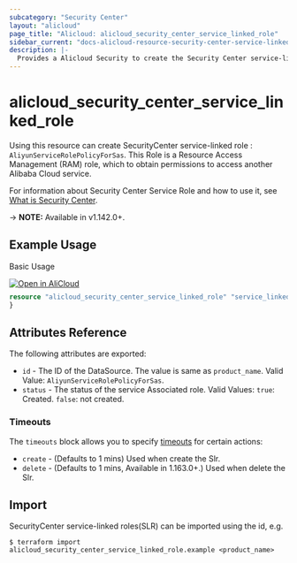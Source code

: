 ```yaml
---
subcategory: "Security Center"
layout: "alicloud"
page_title: "Alicloud: alicloud_security_center_service_linked_role"
sidebar_current: "docs-alicloud-resource-security-center-service-linked-role"
description: |-
  Provides a Alicloud Security to create the Security Center service-linked roles(SLR).
---
```


# alicloud\_security\_center\_service\_linked\_role


Using this resource can create SecurityCenter service-linked role : `AliyunServiceRolePolicyForSas`.  This Role is a Resource Access Management (RAM) role, which to obtain permissions to access another Alibaba Cloud service.


For information about Security Center Service Role and how to use it, see [What is Security Center](https://www.alibabacloud.com/help/en/doc-detail/42302.htm).

-> **NOTE:** Available in v1.142.0+.

## Example Usage

Basic Usage

<div style="display: block;margin-bottom: 40px;"><div class="oics-button" style="float: right;position: absolute;margin-bottom: 10px;">
  <a href="https://api.aliyun.com/terraform?resource=alicloud_security_center_service_linked_role&exampleId=4b8f0b70-e60f-b1bd-ef5e-9782b94bcebb07945dbd&activeTab=example&spm=docs.r.security_center_service_linked_role.0.4b8f0b70e6&intl_lang=EN_US" target="_blank">
    <img alt="Open in AliCloud" src="https://img.alicdn.com/imgextra/i1/O1CN01hjjqXv1uYUlY56FyX_!!6000000006049-55-tps-254-36.svg" style="max-height: 44px; max-width: 100%;">
  </a>
</div></div>

```terraform
resource "alicloud_security_center_service_linked_role" "service_linked_role" {
}

```



## Attributes Reference

The following attributes are exported:
* `id` - The ID of the DataSource. The value is same as `product_name`. Valid Value: `AliyunServiceRolePolicyForSas`.
* `status` - The status of the service Associated role. Valid Values: `true`: Created. `false`: not created.

### Timeouts

The `timeouts` block allows you to specify [timeouts](https://www.terraform.io/docs/configuration-0-11/resources.html#timeouts) for certain actions:

* `create` - (Defaults to 1 mins) Used when create the Slr.
* `delete` - (Defaults to 1 mins, Available in 1.163.0+.) Used when delete the Slr.

## Import

SecurityCenter service-linked roles(SLR) can be imported using the id, e.g.

```shell
$ terraform import alicloud_security_center_service_linked_role.example <product_name>
```

